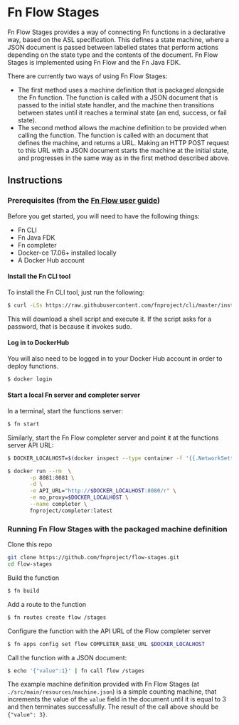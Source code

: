 # Fn Flow Stages

Fn Flow Stages provides a way of connecting Fn functions in a declarative way, based on the ASL specification. This defines a state machine, where a JSON document is passed between labelled states that perform actions depending on the state type and the contents of the document. Fn  Flow Stages is implemented using Fn Flow and the Fn Java FDK.

There are currently two ways of using Fn Flow Stages:

* The first method uses a machine definition that is packaged alongside the Fn function. The function is called with a JSON document that is passed to the initial state handler, and the machine then transitions between states until it reaches a terminal state (an end, success, or fail state).
* The second method allows the machine definition to be provided when calling the function. The function is called with an document that defines the machine, and returns a URL. Making an HTTP POST request to this URL with a JSON document starts the machine at the initial state, and progresses in the same way as in the first method described above.

## Instructions 

### Prerequisites (from the [Fn Flow user guide](https://github.com/fnproject/fdk-java/blob/master/docs/FnFlowsUserGuide.md#pre-requisites))

Before you get started, you will need to have the following things:

* Fn CLI
* Fn Java FDK
* Fn completer
* Docker-ce 17.06+ installed locally
* A Docker Hub account

#### Install the Fn CLI tool

To install the Fn CLI tool, just run the following:
```bash
$ curl -LSs https://raw.githubusercontent.com/fnproject/cli/master/install | sh
```

This will download a shell script and execute it. If the script asks for a password, that is because it invokes sudo.

#### Log in to DockerHub

You will also need to be logged in to your Docker Hub account in order to deploy functions.
```bash
$ docker login
```
#### Start a local Fn server and completer server

In a terminal, start the functions server:
```bash
$ fn start
```
Similarly, start the Fn Flow completer server and point it at the functions server API URL:

```bash
$ DOCKER_LOCALHOST=$(docker inspect --type container -f '{{.NetworkSettings.Gateway}}' functions)

$ docker run --rm  \
       -p 8081:8081 \
       -d \
       -e API_URL="http://$DOCKER_LOCALHOST:8080/r" \
       -e no_proxy=$DOCKER_LOCALHOST \
       --name completer \
       fnproject/completer:latest
```

### Running Fn Flow Stages with the packaged machine definition

Clone this repo
```bash
git clone https://github.com/fnproject/flow-stages.git
cd flow-stages
```
Build the function
```bash
$ fn build
```
Add a route to the function
```bash
$ fn routes create flow /stages
```
Configure the function with the API URL of the Flow completer server
```bash
$ fn apps config set flow COMPLETER_BASE_URL $DOCKER_LOCALHOST
```
Call the function with a JSON document:
```bash
$ echo '{"value":1}' | fn call flow /stages
```
The example machine definition provided with Fn Flow Stages (at `./src/main/resources/machine.json`) is a simple counting machine, that increments the value of the `value` field in the document until it is equal to 3 and then terminates successfully. The result of the call above should be  `{"value": 3}`.

